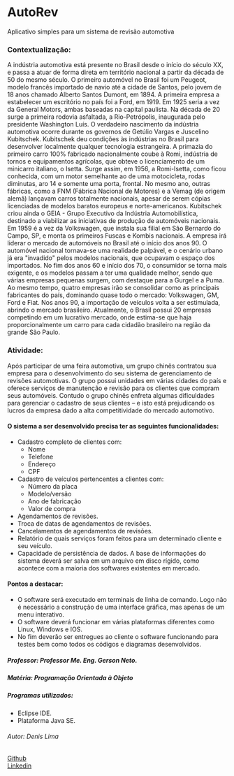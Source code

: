 # AutoRev
Aplicativo simples para um sistema de revisão automotiva

### Contextualização:
A indústria automotiva está presente no Brasil desde o início do século XX, e passa a
atuar de forma direta em território nacional a partir da década de 50 do mesmo século.
O primeiro automóvel no Brasil foi um Peugeot, modelo francês importado de navio até a
cidade de Santos, pelo jovem de 18 anos chamado Alberto Santos Dumont, em 1894. A
primeira empresa a estabelecer um escritório no país foi a Ford, em 1919. Em 1925 seria
a vez da General Motors, ambas baseadas na capital paulista. Na década de 20 surge a
primeira rodovia asfaltada, a Rio-Petrópolis, inaugurada pelo presidente Washington Luís.
O verdadeiro nascimento da indústria automotiva ocorre durante os governos de Getúlio
Vargas e Juscelino Kubitschek. Kubitschek deu condições às indústrias no Brasil para
desenvolver localmente qualquer tecnologia estrangeira. A primazia do primeiro carro
100% fabricado nacionalmente coube à Romi, indústria de tornos e equipamentos
agrícolas, que obteve o licenciamento de um minicarro italiano, o Isetta. Surge assim,
em 1956, a Romi-Isetta, como ficou conhecida, com um motor semelhante ao de uma
motocicleta, rodas diminutas, aro 14 e somente uma porta, frontal. No mesmo ano,
outras fábricas, como a FNM (Fábrica Nacional de Motores) e a Vemag (de origem alemã)
lançavam carros totalmente nacionais, apesar de serem cópias licenciadas de modelos
baratos europeus e norte-americanos. Kubitschek criou ainda o GEIA - Grupo Executivo
da Indústria Automobilística, destinado a viabilizar as iniciativas de produção de
automóveis nacionais.
Em 1959 é a vez da Volkswagen, que instala sua filial em São Bernardo do Campo, SP, e
monta os primeiros Fuscas e Kombis nacionais. A empresa irá liderar o mercado de
automóveis no Brasil até o início dos anos 90. O automóvel nacional tornava-se uma
realidade palpável, e o cenário urbano já era "invadido" pelos modelos nacionais, que
ocupavam o espaço dos importados.
No fim dos anos 60 e início dos 70, o consumidor se torna mais exigente, e os modelos
passam a ter uma qualidade melhor, sendo que várias empresas pequenas surgem, com
destaque para a Gurgel e a Puma. Ao mesmo tempo, quatro empresas irão se consolidar
como as principais fabricantes do país, dominando quase todo o mercado: Volkswagen,
GM, Ford e Fiat. Nos anos 90, a importação de veículos volta a ser estimulada, abrindo o
mercado brasileiro. Atualmente, o Brasil possui 20 empresas competindo em um
lucrativo mercado, onde estima-se que haja proporcionalmente um carro para cada
cidadão brasileiro na região da grande São Paulo.


### Atividade:
Após participar de uma feira automotiva, um grupo chinês contratou sua empresa para o
desenvolvimento do seu sistema de gerenciamento de revisões automotivas. O grupo
possui unidades em várias cidades do país e oferece serviços de manutenção e revisão
para os clientes que compram seus automóveis. Contudo o grupo chinês enfreta
algumas dificuldades para gerenciar o cadastro de seus clientes – e isto está
prejudicando os lucros da empresa dado a alta competitividade do mercado automotivo.


#### O sistema a ser desenvolvido precisa ter as seguintes funcionalidades:
* Cadastro completo de clientes com:
  * Nome
  * Telefone
  * Endereço
  * CPF
* Cadastro de veículos pertencentes a clientes com:
  * Número da placa
  * Modelo/versão
  * Ano de fabricação
  * Valor de compra
* Agendamentos de revisões.
* Troca de datas de agendamentos de revisões.
* Cancelamentos de agendamentos de revisões.
* Relatório de quais serviços foram feitos para um determinado cliente e seu
veículo.
* Capacidade de persistência de dados. A base de informações do sistema deverá
ser salva em um arquivo em disco rígido, como acontece com a maíoria dos
softwares existentes em mercado.


#### Pontos a destacar:
* O software será executado em terminais de linha de comando. Logo não é necessário a
construção de uma interface gráfica, mas apenas de um menu interativo.
* O software deverá funcionar em várias plataformas diferentes como Linux, Windows e
IOS.
* No fim deverão ser entregues ao cliente o software funcionando para testes bem como
todos os códigos e diagramas desenvolvidos.


##### Professor: Professor Me. Eng. Gerson Neto.
##### Matéria: Programação Orientada à Objeto

##### Programas utilizados:
* Eclipse IDE.
* Plataforma Java SE.

###### Autor: Denis Lima
[Github](https://github.com/Denis-Lima)  
[Linkedin](https://www.linkedin.com/in/denis-f-lima/)
